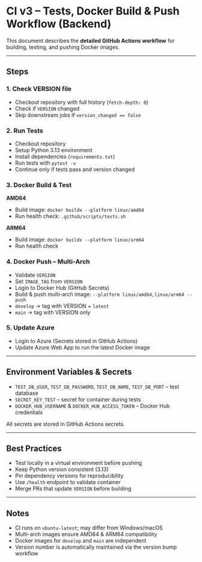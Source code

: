 # CI v3 – Tests, Docker Build & Push Workflow (Backend)

This document describes the **detailed GitHub Actions workflow** for building, testing, and pushing Docker images.

---

## Steps

### 1. Check VERSION file
- Checkout repository with full history (`fetch-depth: 0`)  
- Check if `VERSION` changed  
- Skip downstream jobs if `version_changed == false`

### 2. Run Tests
- Checkout repository  
- Setup Python 3.13 environment  
- Install dependencies (`requirements.txt`)  
- Run tests with `pytest -v`  
- Continue only if tests pass and version changed

### 3. Docker Build & Test
**AMD64**
- Build image: `docker buildx --platform linux/amd64`  
- Run health check: `.github/scripts/tests.sh`  

**ARM64**
- Build image: `docker buildx --platform linux/arm64`  
- Run health check

### 4. Docker Push – Multi-Arch
- Validate `VERSION`  
- Set `IMAGE_TAG` from `VERSION`  
- Login to Docker Hub (GitHub Secrets)  
- Build & push multi-arch image: `--platform linux/amd64,linux/arm64 --push`  
- `develop` → tag with VERSION + `latest`  
- `main` → tag with VERSION only

### 5. Update Azure
- Login to Azure (Secrets stored in GitHub Actions)  
- Update Azure Web App to run the latest Docker image

---

## Environment Variables & Secrets

- `TEST_DB_USER`, `TEST_DB_PASSWORD`, `TEST_DB_NAME`, `TEST_DB_PORT` – test database  
- `SECRET_KEY_TEST` – secret for container during tests  
- `DOCKER_HUB_USERNAME` & `DOCKER_HUB_ACCESS_TOKEN` – Docker Hub credentials  

All secrets are stored in GitHub Actions secrets.

---

## Best Practices

- Test locally in a virtual environment before pushing  
- Keep Python version consistent (3.13)  
- Pin dependency versions for reproducibility  
- Use `/health` endpoint to validate container  
- Merge PRs that update `VERSION` before building  

---

## Notes

- CI runs on `ubuntu-latest`; may differ from Windows/macOS  
- Multi-arch images ensure AMD64 & ARM64 compatibility  
- Docker images for `develop` and `main` are independent  
- Version number is automatically maintained via the version bump workflow
